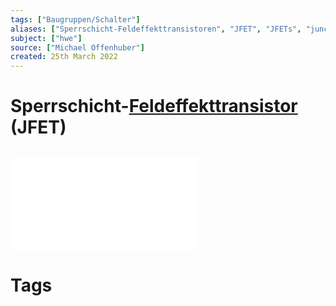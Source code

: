 ```yaml
---
tags: ["Baugruppen/Schalter"]
aliases: ["Sperrschicht-Feldeffekttransistoren", "JFET", "JFETs", "junction field-effect transistor", "junction field-effect transistors"]
subject: ["hwe"]
source: ["Michael Offenhuber"]
created: 25th March 2022
---
```


# Sperrschicht-[Feldeffekttransistor](Feldeffekttransistor.md) (JFET)
![JFET als Verstärker](assets/JFET%20als%20Verstärker.pdf)
---
# Tags
